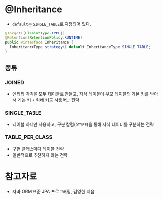 # @Inheritance 

- `default`는 `SINGLE_TABLE`로 지정되어 있다.

```java
@Target({ElementType.TYPE})
@Retention(RetentionPolicy.RUNTIME)
public @interface Inheritance {
  InheritanceType strategy() default InheritanceType.SINGLE_TABLE;
}
```

## 종류

### JOINED

- 엔티티 각각을 모두 테이블로 만들고, 자식 테이블이 부모 테이블의 기본 키를 받아서 기본 키 + 외래 키로 사용하는 전략

### SINGLE_TABLE

- 테이블 하나만 사용하고, 구분 칼럼(`DTYPE`)을 통해 자식 데이터를 구분하는 전략

### TABLE_PER_CLASS

- 구현 클래스마다 테이블 전략
- 일반적으로 추천하지 않는 전략


# 참고자료

- 자바 ORM 표준 JPA 프로그래밍, 김영한 지음

